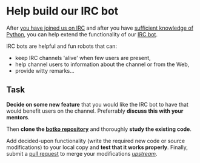 Help build our IRC bot
======================

After [you have joined us on IRC](irc.md) and after you have
[sufficient knowledge of Python](python.md), you can help extend the
functionality of our [IRC bot](http://en.wikipedia.org/wiki/Internet_Relay_Chat_bot).

IRC bots are helpful and fun robots that can:
* keep IRC channels 'alive' when few users are present,
* help channel users to information about the channel or from the Web,
* provide witty remarks...

Task
----
**Decide on some new feature** that you would like the IRC bot to
have that would benefit users on the channel.
Preferrably **discuss this with your mentors**.

Then **clone the [botko repository](https://github.com/CoderDojoSI/botko)** and thoroughly **study the existing code**.

Add decided-upon functionality (write the required new code or source modifications) to your local copy and **test that it works properly**.
Finally, submit a [pull request](https://help.github.com/articles/using-pull-requests) to merge your modifications
[_upstream_](http://en.wikipedia.org/wiki/Upstream_%28software_development%29).
